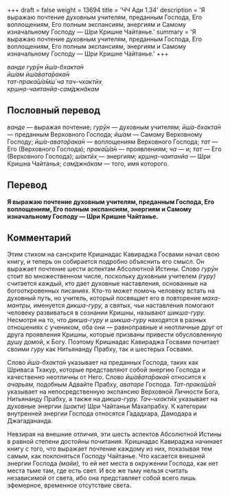 +++
draft = false
weight = 13694
title = 'ЧЧ Ади 1.34'
description = 'Я выражаю почтение духовным учителям, преданным Господа, Его воплощениям, Его полным экспансиям, энергиям и Самому изначальному Господу — Шри Кришне Чайтанье.'
summary = 'Я выражаю почтение духовным учителям, преданным Господа, Его воплощениям, Его полным экспансиям, энергиям и Самому изначальному Господу — Шри Кришне Чайтанье.'
+++

_ванде гурӯн ӣш́а-бхакта̄н  
ӣш́ам ӣш́а̄вата̄рака̄н  
тат-прака̄ш́а̄м̇ш́ ча тач-чхактӣх̣  
кр̣шн̣а-чаитанйа-сам̇джн̃акам_

## Пословный перевод

_ванде_ — выражая почтение; _гурӯн_ — духовным учителям; _ӣш́а_\-_бхакта̄н_ — преданным Верховного Господа; _ӣш́ам_ — Самому Верховному Господу; _ӣш́а_\-_авата̄рака̄н_ — воплощениям Верховного Господа; _тат_ — Его (Верховного Господа); _прака̄ш́а̄н_ — проявлениям; _ча_ — и; _тат_ — Его (Верховного Господа); _ш́актӣх̣_ — энергиям; _кр̣шн̣а_\-_чаитанйа_ — Шри Кришна Чайтанья; _сам̇джн̃акам_ — того, имя которого.

## Перевод

**Я выражаю почтение духовным учителям, преданным Господа, Его воплощениям, Его полным экспансиям, энергиям и Самому изначальному Господу — Шри Кришне Чайтанье.**

## Комментарий

Этим стихом на санскрите Кришнадас Кавираджа Госвами начал свою книгу, и теперь он собирается подробно объяснить его смысл. Он выражает почтение шести аспектам Абсолютной Истины. Слово _гурӯн_ стоит во множественном числе, поскольку духовным учителем _(гуру)_ считается каждый, кто дает духовные наставления, основанные на богооткровенных писаниях. Кто-то может помочь человеку встать на духовный путь, но учитель, который посвящает его в повторение _маха-мантры,_ именуется _дикша-гуру,_ а святых, чьи наставления помогают человеку развиваться в сознании Кришны, называют _шикша-гуру._ Несмотря на то, что _дикша-гуру_ и _шикша-гуру_ находятся в разных отношениях с учеником, оба они — равноправные и неотличные друг от друга проявления Кришны, которые призваны привести обусловленную душу домой, к Богу. Поэтому Кришнадас Кавираджа Госвами почитает своими _гуру_ как Нитьянанду Прабху, так и шестерых Госвами.

Слово _ӣш́а-бхакта̄н_ указывает на преданных Господа, таких как Шриваса Тхакур, которые представляют собой энергию Господа и качественно неотличны от Него. Слово _ӣш́а̄вата̄рака̄н_ относится к _ачарьям,_ подобным Адвайте Прабху, _аватаре_ Господа. _Тат-прака̄ш́а̄н_ указывает на непосредственную экспансию Верховной Личности Бога, Нитьянанду Прабху, а также на _дикша-гуру. Тач-чхактӣх̣_ указывает на духовные энергии _(шакти)_ Шри Чайтаньи Махапрабху. К категории внутренней энергии Господа относятся Гададхара, Дамодара и Джагадананда.

Невзирая на внешние отличия, эти шесть аспектов Абсолютной Истины в равной степени достойны почитания. Кришнадас Кавираджа начинает книгу с того, что выражает почтение каждому из них, показывая тем самым, как поклоняться Господу Чайтанье. Что касается внешней энергии Господа _(майи),_ то ей нет места в окружении Господа, как нет места тьме там, где есть свет. И все же тьму нельзя считать независимой от света, ибо она представляет собой всего лишь эфемерное, временное отсутствие света.
